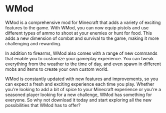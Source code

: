 # WMod

WMod is a comprehensive mod for Minecraft that adds a variety of exciting features to the game. With WMod, you can now equip pistols and use different types of ammo to shoot at your enemies or hunt for food. This adds a new dimension of combat and survival to the game, making it more challenging and rewarding.

In addition to firearms, WMod also comes with a range of new commands that enable you to customize your gameplay experience. You can tweak everything from the weather to the time of day, and even spawn in different mobs and items to create your own custom world.

WMod is constantly updated with new features and improvements, so you can expect a fresh and exciting experience each time you play. Whether you're looking to add a bit of spice to your Minecraft experience or you're a seasoned player looking for a new challenge, WMod has something for everyone. So why not download it today and start exploring all the new possibilities that WMod has to offer?
